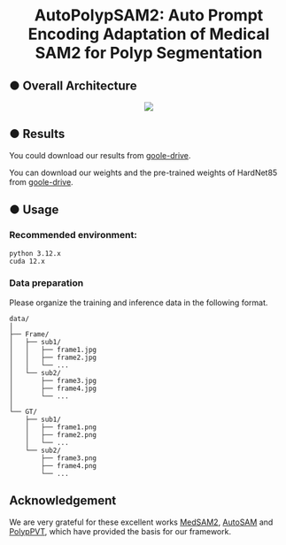 <h1 align="center">AutoPolypSAM2: Auto Prompt Encoding Adaptation of Medical SAM2 for Polyp Segmentation</h1>

## ● Overall Architecture
 <div align="center"><img src="https://github.com/htkk1111/AutoPolypSAM2/blob/main/vis/model.png"></div>

## ● Results
 You could download our results from [goole-drive](https://drive.google.com/file/d/15yMO2jgs0LAAeKvGUCwoL85lzUvjj0A5/view?usp=sharing).
 
 You can download our weights and the pre-trained weights of HardNet85 from [goole-drive](https://drive.google.com/file/d/1F_x8mebWuwkKZtlY-x75BQZXBiwi9FOC/view?usp=drive_link).
## ● Usage
### Recommended environment:
```
python 3.12.x
cuda 12.x
```
### Data preparation
Please organize the training and inference data in the following format.
```
data/
│
├── Frame/
│   ├── sub1/
│   │   ├── frame1.jpg
│   │   ├── frame2.jpg
│   │   └── ...
│   └── sub2/
│       ├── frame3.jpg
│       ├── frame4.jpg
│       └── ...
│
└── GT/
    ├── sub1/
    │   ├── frame1.png
    │   ├── frame2.png
    │   └── ...
    └── sub2/
        ├── frame3.png
        ├── frame4.png
        └── ...

```
## Acknowledgement
We are very grateful for these excellent works [MedSAM2](https://github.com/SuperMedIntel/Medical-SAM2), [AutoSAM](https://github.com/talshaharabany/AutoSAM) and [PolypPVT](https://github.com/DengPingFan/Polyp-PVT), which have provided the basis for our framework.

